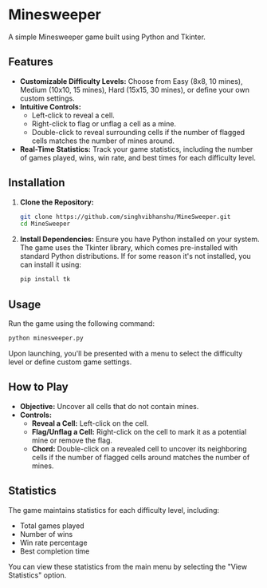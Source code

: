 # Minesweeper

A simple Minesweeper game built using Python and Tkinter.

## Features

- **Customizable Difficulty Levels:** Choose from Easy (8x8, 10 mines), Medium (10x10, 15 mines), Hard (15x15, 30 mines), or define your own custom settings.
- **Intuitive Controls:**
  - Left-click to reveal a cell.
  - Right-click to flag or unflag a cell as a mine.
  - Double-click to reveal surrounding cells if the number of flagged cells matches the number of mines around.
- **Real-Time Statistics:** Track your game statistics, including the number of games played, wins, win rate, and best times for each difficulty level.

## Installation

1. **Clone the Repository:**
   ```bash
   git clone https://github.com/singhvibhanshu/MineSweeper.git
   cd MineSweeper
   ```
2. **Install Dependencies:**
   Ensure you have Python installed on your system. The game uses the Tkinter library, which comes pre-installed with standard Python distributions. If for some reason it's not installed, you can install it using:
   ```bash
   pip install tk
   ```

## Usage

Run the game using the following command:
```bash
python minesweeper.py
```
Upon launching, you'll be presented with a menu to select the difficulty level or define custom game settings.

## How to Play

- **Objective:** Uncover all cells that do not contain mines.
- **Controls:**
  - **Reveal a Cell:** Left-click on the cell.
  - **Flag/Unflag a Cell:** Right-click on the cell to mark it as a potential mine or remove the flag.
  - **Chord:** Double-click on a revealed cell to uncover its neighboring cells if the number of flagged cells around matches the number of mines.

## Statistics

The game maintains statistics for each difficulty level, including:
- Total games played
- Number of wins
- Win rate percentage
- Best completion time

You can view these statistics from the main menu by selecting the "View Statistics" option.